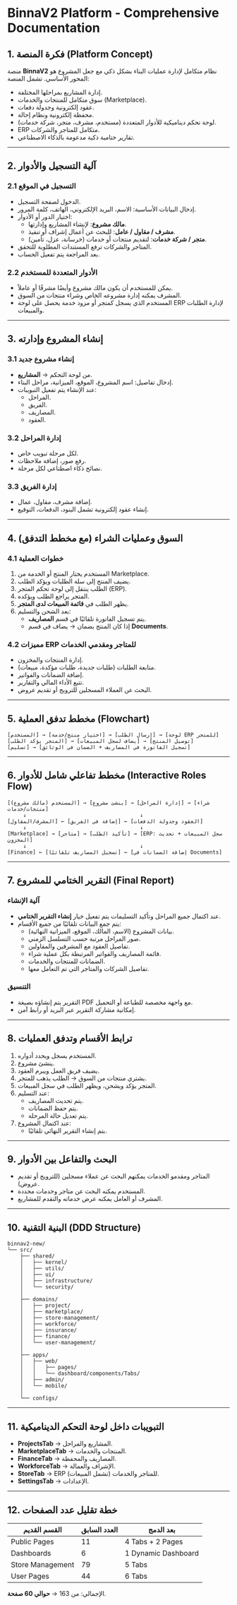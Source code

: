 # BinnaV2 Platform - Comprehensive Documentation

## 1. **فكرة المنصة (Platform Concept)**

منصة **BinnaV2** نظام متكامل لإدارة عمليات البناء بشكل ذكي مع جعل المشروع هو المحور الأساسي. تشمل المنصة:

- إدارة المشاريع بمراحلها المختلفة.
- سوق متكامل للمنتجات والخدمات (Marketplace).
- عقود إلكترونية وجدولة دفعات.
- محفظة إلكترونية ونظام إحالة.
- لوحة تحكم ديناميكية للأدوار المتعددة (مستخدم، مشرف، متجر، شركة خدمات).
- ERP متكامل للمتاجر والشركات.
- تقارير ختامية ذكية مدعومة بالذكاء الاصطناعي.

---

## 2. **آلية التسجيل والأدوار**

### **2.1 التسجيل في الموقع**

- الدخول لصفحة التسجيل.
- إدخال البيانات الأساسية: الاسم، البريد الإلكتروني، الهاتف، كلمة المرور.
- اختيار الدور أو الأدوار:
  - **مالك مشروع**: لإنشاء المشاريع وإدارتها.
  - **مشرف / مقاول / عامل**: للبحث عن أعمال إشراف أو تنفيذ.
  - **متجر / شركة خدمات**: لتقديم منتجات أو خدمات (خرسانة، عزل، تأمين).
- المتاجر والشركات ترفع المستندات المطلوبة للتحقق.
- بعد المراجعة يتم تفعيل الحساب.

### **2.2 الأدوار المتعددة للمستخدم**

- يمكن للمستخدم أن يكون مالك مشروع وأيضًا مشرفًا أو عاملاً.
- المشرف يمكنه إدارة مشروعه الخاص وشراء منتجات من السوق.
- المستخدم الذي يسجل كمتجر أو مزود خدمة يحصل على لوحة ERP لإدارة الطلبات والمبيعات.

---

## 3. **إنشاء المشروع وإدارته**

### **3.1 إنشاء مشروع جديد**

- من لوحة التحكم → **المشاريع**.
- إدخال تفاصيل: اسم المشروع، الموقع، الميزانية، مراحل البناء.
- عند الإنشاء يتم تفعيل التبويبات:
  - المراحل.
  - الفريق.
  - المصاريف.
  - العقود.

### **3.2 إدارة المراحل**

- لكل مرحلة تبويب خاص.
- رفع صور، إضافة ملاحظات.
- نصائح ذكاء اصطناعي لكل مرحلة.

### **3.3 إدارة الفريق**

- إضافة مشرف، مقاول، عمال.
- إنشاء عقود إلكترونية تشمل البنود، الدفعات، التوقيع.

---

## 4. **السوق وعمليات الشراء (مع مخطط التدفق)**

### **4.1 خطوات العملية**

1. المستخدم يختار المنتج أو الخدمة من Marketplace.
2. يضيف المنتج إلى سلة الطلبات ويؤكد الطلب.
3. الطلب ينتقل إلى لوحة تحكم المتجر (ERP).
4. المتجر يراجع الطلب ويؤكده.
5. يظهر الطلب في **قائمة المبيعات لدى المتجر**.
6. بعد الشحن والتسليم:
   - يتم تسجيل الفاتورة تلقائيًا في قسم **المصاريف**.
   - إذا كان المنتج بضمان → يضاف في قسم **Documents**.

### **4.2 مميزات ERP للمتاجر ومقدمي الخدمات**

- إدارة المنتجات والمخزون.
- متابعة الطلبات (طلبات جديدة، طلبات مؤكدة، مبيعات).
- إضافة الضمانات والفواتير.
- تتبع الأداء المالي والتقارير.
- البحث عن العملاء المسجلين للترويج أو تقديم عروض.

---

## 5. **مخطط تدفق العملية (Flowchart)**

```
[المستخدم] → [اختيار منتج/خدمة] → [إرسال الطلب] → [لوحة ERP للمتجر]
[المتجر يؤكد الطلب] → [يضاف لسجل المبيعات] → [توصيل المنتج]
[تسليم] → [تسجيل الفاتورة في المصاريف + الضمان في الوثائق]
```

---

## 6. **مخطط تفاعلي شامل للأدوار (Interactive Roles Flow)**

```
[المستخدم (مالك مشروع)] → [ينشئ مشروع] → [إدارة المراحل] → [شراء منتجات/خدمات]
     ↓                                    ↓
[المشرف/المقاول] ← [إضافة في الفريق] ← [العقود وجدولة الدفعات]
     ↓                                    ↓
[Marketplace] → [متاجر] → [تأكيد الطلب] → [ERP: سجل المبيعات + تحديث المخزون]
     ↓                                    ↓
[Finance] ← [تسجيل المصاريف تلقائيًا] ← [إضافة الضمانات في Documents]
```

---

## 7. **التقرير الختامي للمشروع (Final Report)**

### **آلية الإنشاء**

- عند اكتمال جميع المراحل وتأكيد التسليمات يتم تفعيل خيار **إنشاء التقرير الختامي**.
- يتم جمع البيانات تلقائيًا من جميع الأقسام:
  - بيانات المشروع (الاسم، المالك، الموقع، الميزانية النهائية).
  - صور المراحل مرتبة حسب التسلسل الزمني.
  - تفاصيل العقود مع المشرفين والمقاولين.
  - قائمة المصاريف والفواتير المرتبطة بكل عملية شراء.
  - الضمانات للمنتجات والخدمات.
  - تفاصيل الشركات والمتاجر التي تم التعامل معها.

### **التنسيق**

- التقرير يتم إنشاؤه بصيغة PDF مع واجهة مخصصة للطباعة أو التحميل.
- إمكانية مشاركة التقرير عبر البريد أو رابط آمن.

---

## 8. **ترابط الأقسام وتدفق العمليات**

1. المستخدم يسجل ويحدد أدواره.
2. ينشئ مشروع.
3. يضيف فريق العمل ويبرم العقود.
4. يشتري منتجات من السوق → الطلب يذهب للمتجر.
5. المتجر يؤكد ويشحن، ويظهر الطلب في سجل المبيعات.
6. عند التسليم:
   - يتم تحديث المصاريف.
   - يتم حفظ الضمانات.
   - يتم تعديل حالة المرحلة.
7. عند اكتمال المشروع:
   - يتم إنشاء التقرير النهائي تلقائيًا.

---

## 9. **البحث والتفاعل بين الأدوار**

- المتاجر ومقدمو الخدمات يمكنهم البحث عن عملاء مسجلين (للترويج أو تقديم عروض).
- المستخدم يمكنه البحث عن متاجر وخدمات محددة.
- المشرف أو العامل يمكنه عرض خدماته والتقدم للمشاريع.

---

## 10. **البنية التقنية (DDD Structure)**

```
binnav2-new/
└── src/
    ├── shared/
    │   ├── kernel/
    │   ├── utils/
    │   ├── ui/
    │   ├── infrastructure/
    │   └── security/
    │
    ├── domains/
    │   ├── project/
    │   ├── marketplace/
    │   ├── store-management/
    │   ├── workforce/
    │   ├── insurance/
    │   ├── finance/
    │   └── user-management/
    │
    ├── apps/
    │   ├── web/
    │   │   ├── pages/
    │   │   └── dashboard/components/Tabs/
    │   ├── admin/
    │   └── mobile/
    │
    └── configs/
```

---

## 11. **التبويبات داخل لوحة التحكم الديناميكية**

- **ProjectsTab** → المشاريع والمراحل.
- **MarketplaceTab** → المنتجات والخدمات.
- **FinanceTab** → المصاريف والمحفظة.
- **WorkforceTab** → الإشراف والعمالة.
- **StoreTab** → ERP للمتاجر والخدمات (تشمل المبيعات).
- **SettingsTab** → الإعدادات.

---

## 12. **خطة تقليل عدد الصفحات**

| القسم القديم     | العدد السابق | بعد الدمج           |
| ---------------- | ------------ | ------------------- |
| Public Pages     | 11           | 4 Tabs + 2 Pages    |
| Dashboards       | 6            | 1 Dynamic Dashboard |
| Store Management | 79           | 5 Tabs              |
| User Pages       | 44           | 6 Tabs              |

الإجمالي: من 163 → **حوالي 60 صفحة**.

